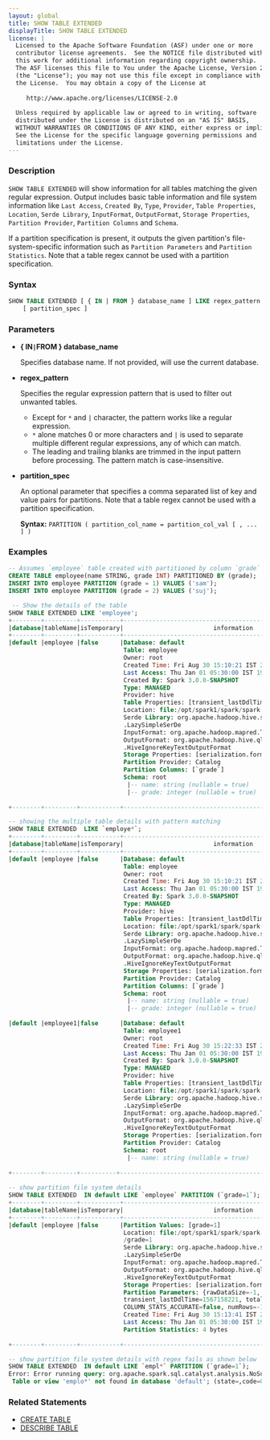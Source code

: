 ```yaml
---
layout: global
title: SHOW TABLE EXTENDED
displayTitle: SHOW TABLE EXTENDED
license: |
  Licensed to the Apache Software Foundation (ASF) under one or more
  contributor license agreements.  See the NOTICE file distributed with
  this work for additional information regarding copyright ownership.
  The ASF licenses this file to You under the Apache License, Version 2.0
  (the "License"); you may not use this file except in compliance with
  the License.  You may obtain a copy of the License at
 
     http://www.apache.org/licenses/LICENSE-2.0
 
  Unless required by applicable law or agreed to in writing, software
  distributed under the License is distributed on an "AS IS" BASIS,
  WITHOUT WARRANTIES OR CONDITIONS OF ANY KIND, either express or implied.
  See the License for the specific language governing permissions and
  limitations under the License.
---
```


### Description

`SHOW TABLE EXTENDED` will show information for all tables matching the given regular expression.
Output includes basic table information and file system information like `Last Access`, 
`Created By`, `Type`, `Provider`, `Table Properties`, `Location`, `Serde Library`, `InputFormat`, 
`OutputFormat`, `Storage Properties`, `Partition Provider`, `Partition Columns` and `Schema`.

If a partition specification is present, it outputs the given partition's file-system-specific 
information such as `Partition Parameters` and `Partition Statistics`. Note that a table regex 
cannot be used with a partition specification.

### Syntax

```sql
SHOW TABLE EXTENDED [ { IN | FROM } database_name ] LIKE regex_pattern
    [ partition_spec ]
```

### Parameters

* **{ IN`|`FROM } database_name**

    Specifies database name. If not provided, will use the current database.

* **regex_pattern**

    Specifies the regular expression pattern that is used to filter out unwanted tables.

    * Except for `*` and `|` character, the pattern works like a regular expression.
    * `*` alone matches 0 or more characters and `|` is used to separate multiple different regular expressions,
      any of which can match.
    * The leading and trailing blanks are trimmed in the input pattern before processing. The pattern match is case-insensitive.

* **partition_spec**

    An optional parameter that specifies a comma separated list of key and value pairs
    for partitions. Note that a table regex cannot be used with a partition specification.

    **Syntax:** `PARTITION ( partition_col_name = partition_col_val [ , ... ] )`

### Examples

```sql
-- Assumes `employee` table created with partitioned by column `grade`
CREATE TABLE employee(name STRING, grade INT) PARTITIONED BY (grade);
INSERT INTO employee PARTITION (grade = 1) VALUES ('sam');
INSERT INTO employee PARTITION (grade = 2) VALUES ('suj');

 -- Show the details of the table
SHOW TABLE EXTENDED LIKE 'employee';
+--------+---------+-----------+--------------------------------------------------------------+
|database|tableName|isTemporary|                         information                          |
+--------+---------+-----------+--------------------------------------------------------------+
|default |employee |false      |Database: default
                                Table: employee
                                Owner: root
                                Created Time: Fri Aug 30 15:10:21 IST 2019
                                Last Access: Thu Jan 01 05:30:00 IST 1970
                                Created By: Spark 3.0.0-SNAPSHOT
                                Type: MANAGED
                                Provider: hive
                                Table Properties: [transient_lastDdlTime=1567158021]
                                Location: file:/opt/spark1/spark/spark-warehouse/employee
                                Serde Library: org.apache.hadoop.hive.serde2.lazy
                                .LazySimpleSerDe
                                InputFormat: org.apache.hadoop.mapred.TextInputFormat
                                OutputFormat: org.apache.hadoop.hive.ql.io
                                .HiveIgnoreKeyTextOutputFormat
                                Storage Properties: [serialization.format=1]
                                Partition Provider: Catalog
                                Partition Columns: [`grade`]
                                Schema: root
                                 |-- name: string (nullable = true)
                                 |-- grade: integer (nullable = true)
                                                                                                            
+--------+---------+-----------+--------------------------------------------------------------+

-- showing the multiple table details with pattern matching
SHOW TABLE EXTENDED  LIKE `employe*`;
+--------+---------+-----------+--------------------------------------------------------------+
|database|tableName|isTemporary|                         information                          |
+--------+---------+-----------+--------------------------------------------------------------+
|default |employee |false      |Database: default
                                Table: employee
                                Owner: root
                                Created Time: Fri Aug 30 15:10:21 IST 2019
                                Last Access: Thu Jan 01 05:30:00 IST 1970
                                Created By: Spark 3.0.0-SNAPSHOT
                                Type: MANAGED
                                Provider: hive
                                Table Properties: [transient_lastDdlTime=1567158021]
                                Location: file:/opt/spark1/spark/spark-warehouse/employee
                                Serde Library: org.apache.hadoop.hive.serde2.lazy
                                .LazySimpleSerDe
                                InputFormat: org.apache.hadoop.mapred.TextInputFormat
                                OutputFormat: org.apache.hadoop.hive.ql.io
                                .HiveIgnoreKeyTextOutputFormat
                                Storage Properties: [serialization.format=1]
                                Partition Provider: Catalog
                                Partition Columns: [`grade`]
                                Schema: root
                                 |-- name: string (nullable = true)
                                 |-- grade: integer (nullable = true)
  
|default |employee1|false      |Database: default
                                Table: employee1
                                Owner: root
                                Created Time: Fri Aug 30 15:22:33 IST 2019
                                Last Access: Thu Jan 01 05:30:00 IST 1970
                                Created By: Spark 3.0.0-SNAPSHOT
                                Type: MANAGED
                                Provider: hive
                                Table Properties: [transient_lastDdlTime=1567158753]
                                Location: file:/opt/spark1/spark/spark-warehouse/employee1
                                Serde Library: org.apache.hadoop.hive.serde2.lazy
                                .LazySimpleSerDe
                                InputFormat: org.apache.hadoop.mapred.TextInputFormat
                                OutputFormat: org.apache.hadoop.hive.ql.io
                                .HiveIgnoreKeyTextOutputFormat
                                Storage Properties: [serialization.format=1]
                                Partition Provider: Catalog
                                Schema: root
                                 |-- name: string (nullable = true)
                                                                                                               
+--------+---------+----------+---------------------------------------------------------------+
  
-- show partition file system details
SHOW TABLE EXTENDED  IN default LIKE `employee` PARTITION (`grade=1`);
+--------+---------+-----------+--------------------------------------------------------------+
|database|tableName|isTemporary|                         information                          |
+--------+---------+-----------+--------------------------------------------------------------+
|default |employee |false      |Partition Values: [grade=1]
                                Location: file:/opt/spark1/spark/spark-warehouse/employee
                                /grade=1
                                Serde Library: org.apache.hadoop.hive.serde2.lazy
                                .LazySimpleSerDe
                                InputFormat: org.apache.hadoop.mapred.TextInputFormat
                                OutputFormat: org.apache.hadoop.hive.ql.io
                                .HiveIgnoreKeyTextOutputFormat
                                Storage Properties: [serialization.format=1]
                                Partition Parameters: {rawDataSize=-1, numFiles=1,
                                transient_lastDdlTime=1567158221, totalSize=4,
                                COLUMN_STATS_ACCURATE=false, numRows=-1}
                                Created Time: Fri Aug 30 15:13:41 IST 2019
                                Last Access: Thu Jan 01 05:30:00 IST 1970
                                Partition Statistics: 4 bytes
                                                                                                                                                                          |
+--------+---------+-----------+--------------------------------------------------------------+

-- show partition file system details with regex fails as shown below
SHOW TABLE EXTENDED  IN default LIKE `empl*` PARTITION (`grade=1`);
Error: Error running query: org.apache.spark.sql.catalyst.analysis.NoSuchTableException:
 Table or view 'emplo*' not found in database 'default'; (state=,code=0)
```

### Related Statements

* [CREATE TABLE](sql-ref-syntax-ddl-create-table.html)
* [DESCRIBE TABLE](sql-ref-syntax-aux-describe-table.html)
